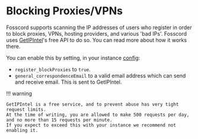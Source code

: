 # Blocking Proxies/VPNs

Fosscord supports scanning the IP addresses of users who register in order to block proxies, VPNs, hosting providers, and various 'bad IPs'.
Fosscord uses [GetIPIntel](https://getipintel.net/)'s free API to do so. You can read more about how it works there.

You can enable this by setting, in your instance [config](../configuration/index.md):

* `register_blockProxies` to `true`.
* `general_correspondenceEmail` to a valid email address which can send and receive email. This is sent to GetIPIntel.

!!! warning

	GetIPIntel is a free service, and to prevent abuse has very tight request limits.
	At the time of writing, you are allowed to make 500 requests per day, and no more than 15 requests per minute.
	If you expect to exceed this with your instance we recommend not enabling it.